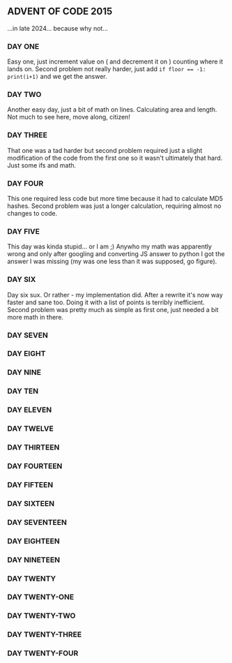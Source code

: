 ## ADVENT OF CODE 2015 ##
...in late 2024... because why not...

### DAY ONE ###

Easy one, just increment value on \( and decrement it on \) counting where it lands on. Second problem not really harder, just add `if floor == -1: print(i+1)` and we get the answer.

### DAY TWO ###

Another easy day, just a bit of math on lines. Calculating area and length. Not much to see here, move along, citizen!

### DAY THREE ###

That one was a tad harder but second problem required just a slight modification of the code from the first one so it wasn't ultimately that hard. Just some ifs and math.

### DAY FOUR ###

This one required less code but more time because it had to calculate MD5 hashes. Second problem was just a longer calculation, requiring almost no changes to code.

### DAY FIVE ###

This day was kinda stupid... or I am ;) Anywho my math was apparently wrong and only after googling and converting JS answer to python I got the answer I was missing \(my was one less than it was supposed, go figure\).

### DAY SIX ###

Day six sux. Or rather - my implementation did. After a rewrite it's now way faster and sane too. Doing it with a list of points is terribly inefficient. Second problem was pretty much as simple as first one, just needed a bit more math in there.
### DAY SEVEN ###

### DAY EIGHT ###

### DAY NINE ###

### DAY TEN ###

### DAY ELEVEN ###

### DAY TWELVE ###

### DAY THIRTEEN ###

### DAY FOURTEEN ###    

### DAY FIFTEEN ###

### DAY SIXTEEN ###

### DAY SEVENTEEN ###

### DAY EIGHTEEN ###

### DAY NINETEEN ###

### DAY TWENTY ###

### DAY TWENTY-ONE ###

### DAY TWENTY-TWO ###

### DAY TWENTY-THREE ###

### DAY TWENTY-FOUR ###

